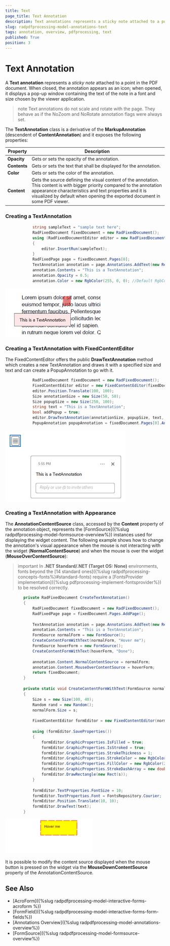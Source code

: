```yaml
---
title: Text 
page_title: Text Annotation  
description: Text annotations represents a sticky note attached to a point in the PDF document. 
slug: radpdfprocessing-model-annotations-text 
tags: annotation, overview, pdfprocessing, text 
published: True
position: 3
---
```


# Text Annotation  

A **Text annotation** represents a *sticky note* attached to a point in the PDF document. When closed, the annotation appears as an icon; when opened, it displays a pop-up window containing the text of the note in a font and size chosen by the viewer application.

>note Text annotations do not scale and rotate with the page. They behave as if the NoZoom and NoRotate annotation flags were always set.

The **TextAnnotation** class is a derivative of the **MarkupAnnotation** (descendent of **ContentAnnotation**) and it exposes the following properties:

|Property|Description|
|---|---|
|**Opacity**|Gets or sets the opacity of the annotation.|
|**Contents**|Gets or sets the text that shall be displayed for the annotation.|
|**Color**|Gets or sets the color of the annotation.|
|**Content**|Gets the source defining the visual content of the annotation. This content is with bigger priority compared to the annotation appearance characteristics and text properties and it is visualized by default when opening the exported document in some PDF viewer.|


### Creating a TextAnnotation

```csharp
            string sampleText = "sample text here";
            RadFixedDocument fixedDocument = new RadFixedDocument();
            using (RadFixedDocumentEditor editor = new RadFixedDocumentEditor(fixedDocument))
            {
                editor.InsertRun(sampleText);
            } 
            RadFixedPage page = fixedDocument.Pages[0];
            TextAnnotation annotation = page.Annotations.AddText(new Rect(200, 100, 200, 200));
            annotation.Contents = "This is a TextAnnotation";
            annotation.Opacity = 0.5;
            annotation.Color = new RgbColor(255, 0, 0); //Default RgbColor(255, 255, 255)
```

![Create TextAnnotation](images/pdf-processing-create-textannotation.png)  

### Creating a TextAnnotation with FixedContentEditor

The FixedContentEditor offers the public **DrawTextAnnotation** method which creates a new TextAnnotation and draws it with a specified size and text and can create a PopupAnnotation to go with it.

```csharp
            RadFixedDocument fixedDocument = new RadFixedDocument();
            FixedContentEditor editor = new FixedContentEditor(fixedDocument.Pages.AddPage());
            editor.Position.Translate(100, 100);
            Size annotationSize = new Size(50, 50);
            Size popupSize = new Size(250, 100);
            string text = "This is a TextAnnotation";
            bool addPopup = true;
            editor.DrawTextAnnotation(annotationSize, popupSize, text, addPopup);
            PopupAnnotation popupAnnotation = fixedDocument.Pages[0].Annotations[1] as PopupAnnotation;
```

![Create TextAnnotation with Popup](images/pdf-processing-create-textannotation-with-popup.png)   

### Creating a TextAnnotation with Appearance

The **AnnotationContentSource** class, accessed by the **Content** property of the annotation object, represents the [FormSource]({%slug radpdfprocessing-model-formsource-overview%}) instances used for displaying the widget content. The following example shows how to change the annotation's visual appearance when the mouse is not interacting with the widget (**NormalContentSource**) and when the mouse is over the widget (**MouseOverContentSource**):

>important In **.NET Standard/.NET (Target OS: None)** environments, fonts beyond the [14 standard ones]({%slug radpdfprocessing-concepts-fonts%}#standard-fonts) require a [FontsProvider implementation]({%slug pdfprocessing-implement-fontsprovider%}) to be resolved correctly.

```csharp 
        private RadFixedDocument CreateTextAnnotation()
        {
            RadFixedDocument fixedDocument = new RadFixedDocument();
            RadFixedPage page = fixedDocument.Pages.AddPage();

            TextAnnotation annotation = page.Annotations.AddText(new Rect(100, 100, 100, 50));
            annotation.Contents = "This is a TextAnnotation";
            FormSource normalForm = new FormSource();
            CreateContentFormWithText(normalForm, "Hover me");
            FormSource hoverForm = new FormSource();
            CreateContentFormWithText(hoverForm, "Done");

            annotation.Content.NormalContentSource = normalForm;
            annotation.Content.MouseOverContentSource = hoverForm;
            return fixedDocument;
        }

        private static void CreateContentFormWithText(FormSource normalForm, string text)
        {
            Size s = new Size(100, 40);
            Random rand = new Random();
            normalForm.Size = s;

            FixedContentEditor formEditor = new FixedContentEditor(normalForm);

            using (formEditor.SaveProperties())
            {
                formEditor.GraphicProperties.IsFilled = true;
                formEditor.GraphicProperties.IsStroked = true;
                formEditor.GraphicProperties.StrokeThickness = 1;
                formEditor.GraphicProperties.StrokeColor = new RgbColor(255, 0, 0);
                formEditor.GraphicProperties.FillColor = new RgbColor(255, 255, 0);
                formEditor.GraphicProperties.StrokeDashArray = new double[] { 17, 4 };
                formEditor.DrawRectangle(new Rect(s));
            }

            formEditor.TextProperties.FontSize = 10;
            formEditor.TextProperties.Font = FontsRepository.Courier;
            formEditor.Position.Translate(10, 10);
            formEditor.DrawText(text);
        }
```

![Create TextAnnotation with Appearance](images/pdf-processing-create-textannotation-with-appearance.gif)  

It is possible to modify the content source displayed when the mouse button is pressed on the widget via the **MouseDownContentSource** property of the AnnotationContentSource.

## See Also

* [AcroForm]({%slug radpdfprocessing-model-interactive-forms-acroform %})
* [FormField]({%slug radpdfprocessing-model-interactive-forms-form-fields%})
* [Annotations Overview]({%slug radpdfprocessing-model-annotations-overview%})
* [FormSource]({%slug radpdfprocessing-model-formsource-overview%})

